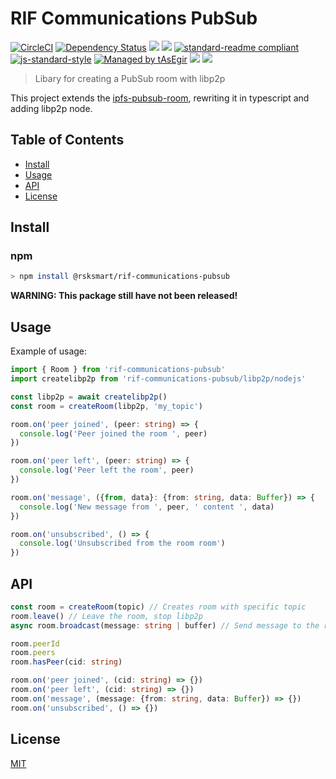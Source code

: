 # RIF Communications PubSub

[![CircleCI](https://flat.badgen.net/circleci/github/rsksmart/rif-communications-pubsub/master)](https://circleci.com/gh/rsksmart/rif-communications-pubsub/)
[![Dependency Status](https://david-dm.org/rsksmart/rif-communications-pubsub.svg?style=flat-square)](https://david-dm.org/rsksmart/rif-communications-pubsub)
[![](https://img.shields.io/badge/made%20by-IOVLabs-blue.svg?style=flat-square)](http://iovlabs.org)
[![](https://img.shields.io/badge/project-RIF%20Storage-blue.svg?style=flat-square)](https://www.rifos.org/)
[![standard-readme compliant](https://img.shields.io/badge/standard--readme-OK-brightgreen.svg?style=flat-square)](https://github.com/RichardLitt/standard-readme)
[![js-standard-style](https://img.shields.io/badge/code%20style-standard-brightgreen.svg?style=flat-square)](https://github.com/feross/standard)
[![Managed by tAsEgir](https://img.shields.io/badge/%20managed%20by-tasegir-brightgreen?style=flat-square)](https://github.com/auhau/tasegir)
![](https://img.shields.io/badge/npm-%3E%3D6.0.0-orange.svg?style=flat-square)
![](https://img.shields.io/badge/Node.js-%3E%3D10.0.0-orange.svg?style=flat-square)

> Libary for creating a PubSub room with libp2p

This project extends the [ipfs-pubsub-room](https://github.com/ipfs-shipyard/ipfs-pubsub-room), rewriting it in typescript and adding libp2p node.

## Table of Contents

- [Install](#install)
- [Usage](#usage)
- [API](#api)
- [License](#license)

## Install

### npm

```sh
> npm install @rsksmart/rif-communications-pubsub
```

**WARNING: This package still have not been released!**

## Usage

Example of usage:
```ts
import { Room } from 'rif-communications-pubsub'
import createlibp2p from 'rif-communications-pubsub/libp2p/nodejs'

const libp2p = await createlibp2p()
const room = createRoom(libp2p, 'my_topic')

room.on('peer joined', (peer: string) => {
  console.log('Peer joined the room ', peer)
})

room.on('peer left', (peer: string) => {
  console.log('Peer left the room', peer)
})

room.on('message', ({from, data}: {from: string, data: Buffer}) => {
  console.log('New message from ', peer, ' content ', data)
})

room.on('unsubscribed', () => {
  console.log('Unsubscribed from the room room')
})
```

## API
```ts
const room = createRoom(topic) // Creates room with specific topic
room.leave() // Leave the room, stop libp2p
async room.broadcast(message: string | buffer) // Send message to the room

room.peerId
room.peers
room.hasPeer(cid: string)

room.on('peer joined', (cid: string) => {})
room.on('peer left', (cid: string) => {})
room.on('message', (message: {from: string, data: Buffer}) => {})
room.on('unsubscribed', () => {})
```

## License

[MIT](./LICENSE)
